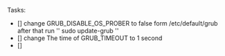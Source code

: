 Tasks:
- [] change GRUB_DISABLE_OS_PROBER to false form /etc/default/grub after that run '' sudo update-grub ''
- [] change The time of GRUB_TIMEOUT to 1 second
- [] 
